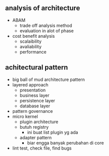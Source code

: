 ## analysis of architecture
- ABAM
    - trade off analysis method
    - evaluation in alot of phase
- cost benefit analysis
    - scalaibility
    - avaliability
    - performance

## achitectural pattern
- big ball of mud architecture pattern
- layered approach
    - presentation
    - business layer
    - persistence layer
    - database layer
- pattern governance
- micro kernel
    - plugin architecture
    - butuh registry
        - ini buat list plugin yg ada
    - adapter pattern
        - biar engga banyak perubahan di core
- lint test, check file, find bugs
